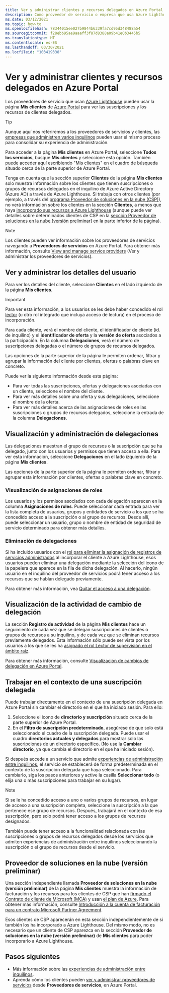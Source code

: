 ```yaml
---
title: Ver y administrar clientes y recursos delegados en Azure Portal
description: Como proveedor de servicio o empresa que usa Azure Lighthouse, puede ver todos los recursos y suscripciones delegados desde la sección Mis clientes de Azure Portal.
ms.date: 03/12/2021
ms.topic: how-to
ms.openlocfilehash: 78344015ee027b9844b6339fa7cd95d348488a54
ms.sourcegitcommit: f28ebb95ae9aaaff3f87d8388a09b41e0b3445b5
ms.translationtype: HT
ms.contentlocale: es-ES
ms.lasthandoff: 03/30/2021
ms.locfileid: "103419338"
---
```

# <a name="view-and-manage-customers-and-delegated-resources-in-the-azure-portal"></a>Ver y administrar clientes y recursos delegados en Azure Portal

Los proveedores de servicio que usan [Azure Lighthouse](../overview.md) pueden usar la página **Mis clientes** de [Azure Portal](https://portal.azure.com) para ver las suscripciones y los recursos de clientes delegados.

> [!TIP]
> Aunque aquí nos referiremos a los proveedores de servicios y clientes, las [empresas que administren varios inquilinos](../concepts/enterprise.md) pueden usar el mismo proceso para consolidar su experiencia de administración.

Para acceder a la página **Mis clientes** en Azure Portal, seleccione **Todos los servicios**, busque **Mis clientes** y seleccione esta opción. También puede acceder aquí escribiendo "Mis clientes" en el cuadro de búsqueda situado cerca de la parte superior de Azure Portal.

Tenga en cuenta que la sección superior **Clientes** de la página **Mis clientes** solo muestra información sobre los clientes que tienen suscripciones o grupos de recursos delegados en el inquilino de Azure Active Directory (Azure AD) a través de Azure Lighthouse. Si trabaja con otros clientes (por ejemplo, a través del [programa Proveedor de soluciones en la nube (CSP)](/partner-center/csp-overview)), no verá información sobre los clientes en la sección **Clientes**, a menos que haya [incorporado sus recursos a Azure Lighthouse](onboard-customer.md) (aunque puede ver detalles sobre determinados clientes de CSP en la [sección Proveedor de soluciones en la nube [versión preliminar]](#cloud-solution-provider-preview) en la parte inferior de la página).

> [!NOTE]
> Los clientes pueden ver información sobre los proveedores de servicios navegando a **Proveedores de servicios** en Azure Portal. Para obtener más información, consulte [View and manage service providers](view-manage-service-providers.md) (Ver y administrar los proveedores de servicios).

## <a name="view-and-manage-customer-details"></a>Ver y administrar los detalles del usuario

Para ver los detalles del cliente, seleccione **Clientes** en el lado izquierdo de la página **Mis clientes**.

> [!IMPORTANT]
> Para ver esta información, a los usuarios se les debe haber concedido el rol [lector](../../role-based-access-control/built-in-roles.md#reader) (u otro rol integrado que incluya acceso de lectura) en el proceso de incorporación.

Para cada cliente, verá el nombre del cliente, el identificador de cliente (id. de inquilino) y el **identificador de oferta** y la **versión de oferta** asociados a la participación. En la columna **Delegaciones**, verá el número de suscripciones delegadas o el número de grupos de recursos delegados.

Las opciones de la parte superior de la página le permiten ordenar, filtrar y agrupar la información del cliente por clientes, ofertas o palabras clave en concreto.

Puede ver la siguiente información desde esta página:

- Para ver todas las suscripciones, ofertas y delegaciones asociadas con un cliente, seleccione el nombre del cliente.
- Para ver más detalles sobre una oferta y sus delegaciones, seleccione el nombre de la oferta.
- Para ver más detalles acerca de las asignaciones de roles en las suscripciones o grupos de recursos delegados, seleccione la entrada de la columna **Delegaciones**.

## <a name="view-and-manage-delegations"></a>Visualización y administración de delegaciones

Las delegaciones muestran el grupo de recursos o la suscripción que se ha delegado, junto con los usuarios y permisos que tienen acceso a ella. Para ver esta información, seleccione **Delegaciones** en el lado izquierdo de la página **Mis clientes**.

Las opciones de la parte superior de la página le permiten ordenar, filtrar y agrupar esta información por clientes, ofertas o palabras clave en concreto.

### <a name="view-role-assignments"></a>Visualización de asignaciones de roles

Los usuarios y los permisos asociados con cada delegación aparecen en la columna **Asignaciones de roles**. Puede seleccionar cada entrada para ver la lista completa de usuarios, grupos y entidades de servicio a los que se ha concedido acceso a la suscripción o al grupo de recursos. Desde allí, puede seleccionar un usuario, grupo o nombre de entidad de seguridad de servicio determinado para obtener más detalles.

### <a name="remove-delegations"></a>Eliminación de delegaciones

Si ha incluido usuarios con el [rol para eliminar la asignación de registros de servicios administrados](../../role-based-access-control/built-in-roles.md#managed-services-registration-assignment-delete-role) al incorporar el cliente a Azure Lighthouse, esos usuarios pueden eliminar una delegación mediante la selección del icono de la papelera que aparece en la fila de dicha delegación. Al hacerlo, ningún usuario en el inquilino del proveedor de servicios podrá tener acceso a los recursos que se habían delegado previamente.

Para obtener más información, vea [Quitar el acceso a una delegación](remove-delegation.md).

## <a name="view-delegation-change-activity"></a>Visualización de la actividad de cambio de delegación

La sección **Registro de actividad** de la página **Mis clientes** hace un seguimiento de cada vez que se delegan suscripciones de clientes o grupos de recursos a su inquilino, y de cada vez que se eliminan recursos previamente delegados. Esta información sólo puede ser vista por los usuarios a los que se les ha [asignado el rol Lector de supervisión en el ámbito raíz](monitor-delegation-changes.md).

Para obtener más información, consulte [Visualización de cambios de delegación en Azure Portal](monitor-delegation-changes.md#view-delegation-changes-in-the-azure-portal).

## <a name="work-in-the-context-of-a-delegated-subscription"></a>Trabajar en el contexto de una suscripción delegada

Puede trabajar directamente en el contexto de una suscripción delegada en Azure Portal sin cambiar el directorio en el que ha iniciado sesión. Para ello:

1. Seleccione el icono de **directorio y suscripción** situado cerca de la parte superior de Azure Portal.
2. En el **Filtro de suscripción predeterminado**, asegúrese de que solo está seleccionado el cuadro de la suscripción delegada. Puede usar el cuadro **directorios actuales y delegados** para mostrar solo las suscripciones de un directorio específico. (No use la **Cambiar directorio**, ya que cambia el directorio en el que ha iniciado sesión).

Si después accede a un servicio que admite [experiencias de administración entre inquilinos](../concepts/cross-tenant-management-experience.md), el servicio se establecerá de forma predeterminada en el contexto de la suscripción delegada que haya seleccionado. Para cambiarlo, siga los pasos anteriores y active la casilla **Seleccionar todo** (o elija una o más suscripciones para trabajar en su lugar).

> [!NOTE]
> Si se le ha concedido acceso a uno o varios grupos de recursos, en lugar de acceso a una suscripción completa, seleccione la suscripción a la que pertenece ese grupo de recursos. Después, trabajará en el contexto de esa suscripción, pero solo podrá tener acceso a los grupos de recursos designados.

También puede tener acceso a la funcionalidad relacionada con las suscripciones o grupos de recursos delegados desde los servicios que admiten experiencias de administración entre inquilinos seleccionando la suscripción o el grupo de recursos desde el servicio.

## <a name="cloud-solution-provider-preview"></a>Proveedor de soluciones en la nube (versión preliminar)

Una sección independiente llamada **Proveedor de soluciones en la nube (versión preliminar)** de la página **Mis clientes** muestra la información de facturación y los recursos para los clientes de CSP que han [firmado el Contrato de cliente de Microsoft (MCA)](/partner-center/confirm-customer-agreement) y usan [el plan de Azure](/partner-center/azure-plan-get-started). Para obtener más información, consulte [Introducción a la cuenta de facturación para un contrato Microsoft Partner Agreement](../../cost-management-billing/understand/mpa-overview.md).

Esos clientes de CSP aparecerán en esta sección independientemente de si también los ha incorporado a Azure Lighthouse. Del mismo modo, no es necesario que un cliente de CSP aparezca en la sección **Proveedor de soluciones en la nube (versión preliminar)** de **Mis clientes** para poder incorporarlo a Azure Lighthouse.

## <a name="next-steps"></a>Pasos siguientes

- Más información sobre las [experiencias de administración entre inquilinos](../concepts/cross-tenant-management-experience.md).
- Aprenda cómo los clientes pueden [ver y administrar proveedores de servicios](view-manage-service-providers.md) desde **Proveedores de servicios**, en Azure Portal.
